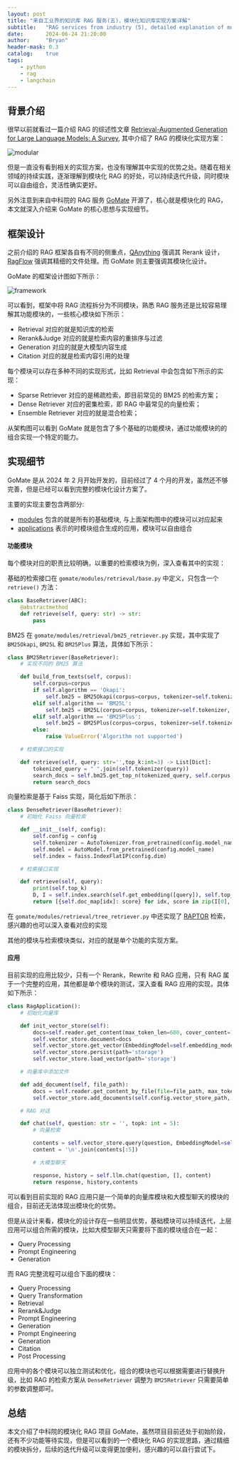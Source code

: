 ```yaml
---
layout: post
title: "来自工业界的知识库 RAG 服务(五)，模块化知识库实现方案详解"
subtitle:   "RAG services from industry (5), detailed explanation of modular knowledge base implementation plan"
date:       2024-06-24 21:20:00
author:     "Bryan"
header-mask: 0.3
catalog:    true
tags:
    - python
    - rag
    - langchain
---
```


## 背景介绍
很早以前就看过一篇介绍 RAG 的综述性文章 [Retrieval-Augmented Generation for Large Language Models: A Survey](https://arxiv.org/pdf/2312.10997), 其中介绍了 RAG 的模块化实现方案：

![modular](/img/in-post/module-rag/modular.png)

但是一直没有看到相关的实现方案，也没有理解其中实现的优势之处。随着在相关领域的持续实践，逐渐理解到模块化 RAG 的好处，可以持续迭代升级，同时模块可以自由组合，灵活性确实更好。

另外注意到来自中科院的 RAG 服务 [GoMate](https://github.com/gomate-community/GoMate) 开源了，核心就是模块化的 RAG，本文就深入介绍来 GoMate 的核心思想与实现细节。

## 框架设计

之前介绍的 RAG 框架各自有不同的侧重点，[QAnything](https://zhuanlan.zhihu.com/p/697031773) 强调其 Rerank 设计，[RagFlow](https://zhuanlan.zhihu.com/p/697902937) 强调其精细的文件处理。而 GoMate 则主要强调其模块化设计。

GoMate 的框架设计图如下所示：

![framework](/img/in-post/module-rag/framework.png)

可以看到，框架中将 RAG 流程拆分为不同模块，熟悉 RAG 服务还是比较容易理解其功能模块的，一些核心模块如下所示：

- Retrieval 对应的就是知识库的检索
- Rerank&Judge 对应的就是检索内容的重排序与过滤
- Generation 对应的就是大模型内容生成
- Citation 对应的就是检索内容引用的处理

每个模块可以存在多种不同的实现形式，比如 Retrieval 中会包含如下所示的实现：

- Sparse Retriever 对应的是稀疏检索，即目前常见的 BM25 的检索方案；
- Dense Retriever 对应的密集检索，即 RAG 中最常见的向量检索；
- Ensemble Retriever 对应的就是混合检索；

从架构图可以看到 GoMate 就是包含了多个基础的功能模块，通过功能模块的的组合实现一个特定的能力。

## 实现细节
GoMate 是从 2024 年 2 月开始开发的，目前经过了 4 个月的开发，虽然还不够完善，但是已经可以看到完整的模块化设计方案了。

主要的实现主要包含两部分:

- [modules](https://github.com/gomate-community/GoMate/tree/main/gomate/modules) 包含的就是所有的基础模块, 与上面架构图中的模块可以对应起来
- [applications](https://github.com/gomate-community/GoMate/tree/main/gomate/applications) 表示的时模块组合生成的应用，模块可以自由组合

#### 功能模块

每个模块对应的职责比较明确，以重要的检索模块为例，深入查看其中的实现：

基础的检索接口在 `gomate/modules/retrieval/base.py` 中定义，只包含一个 `retrieve()` 方法：

```python
class BaseRetriever(ABC):
    @abstractmethod
    def retrieve(self, query: str) -> str:
        pass
```

BM25 在 `gomate/modules/retrieval/bm25_retriever.py` 实现，其中实现了 `BM25Okapi`, `BM25L` 和 `BM25Plus` 算法，具体如下所示：

```python
class BM25Retriever(BaseRetriever):
    # 实现不同的 BM25 算法

    def build_from_texts(self, corpus):
        self.corpus=corpus
        if self.algorithm == 'Okapi':
            self.bm25 = BM25Okapi(corpus=corpus, tokenizer=self.tokenizer, k1=self.k1, b=self.b, epsilon=self.epsilon)
        elif self.algorithm == 'BM25L':
            self.bm25 = BM25L(corpus=corpus, tokenizer=self.tokenizer, k1=self.k1, b=self.b, delta=self.delta)
        elif self.algorithm == 'BM25Plus':
            self.bm25 = BM25Plus(corpus=corpus, tokenizer=self.tokenizer, k1=self.k1, b=self.b, delta=self.delta)
        else:
            raise ValueError('Algorithm not supported')

    # 检索接口的实现

    def retrieve(self, query: str='',top_k:int=3) -> List[Dict]:
        tokenized_query = " ".join(self.tokenizer(query))
        search_docs = self.bm25.get_top_n(tokenized_query, self.corpus, n=top_k)
        return search_docs
```

向量检索是基于 Faiss 实现，简化后如下所示：

```python
class DenseRetriever(BaseRetriever):
    # 初始化 Faiss 向量检索

    def __init__(self, config):
        self.config = config
        self.tokenizer = AutoTokenizer.from_pretrained(config.model_name)
        self.model = AutoModel.from_pretrained(config.model_name)
        self.index = faiss.IndexFlatIP(config.dim)

    # 检索接口实现

    def retrieve(self, query):
        print(self.top_k)
        D, I = self.index.search(self.get_embedding([query]), self.top_k)
        return [{self.doc_map[idx]: score} for idx, score in zip(I[0], D[0]) if idx in self.doc_map]
```

在 `gomate/modules/retrieval/tree_retriever.py` 中还实现了 [RAPTOR](https://arxiv.org/pdf/2401.18059) 检索，感兴趣的也可以深入查看对应的实现

其他的模块与检索模块类似，对应的就是单个功能的实现方案。

#### 应用

目前实现的应用比较少，只有一个 Rerank，Rewrite 和 RAG 应用，只有 RAG 属于一个完整的应用，其他都是单个模块的测试，深入查看 RAG 应用的实现，具体如下所示：

```python
class RagApplication():
    # 初始化向量库

    def init_vector_store(self):
        docs=self.reader.get_content(max_token_len=600, cover_content=150)
        self.vector_store.document=docs
        self.vector_store.get_vector(EmbeddingModel=self.embedding_model)
        self.vector_store.persist(path='storage')
        self.vector_store.load_vector(path='storage')

    # 向量库中添加文件

    def add_document(self, file_path):
        docs = self.reader.get_content_by_file(file=file_path, max_token_len=512, cover_content=60)
        self.vector_store.add_documents(self.config.vector_store_path, docs, self.embedding_model)

    # RAG 对话

    def chat(self, question: str = '', topk: int = 5):
        # 向量检索

        contents = self.vector_store.query(question, EmbeddingModel=self.embedding_model, k=topk)
        content = '\n'.join(contents[:5])

        # 大模型聊天

        response, history = self.llm.chat(question, [], content)
        return response, history,contents
```

可以看到目前实现的 RAG 应用只是一个简单的向量库模块和大模型聊天的模块的组合，目前还无法体现出模块化的优势。

但是从设计来看，模块化的设计存在一些明显优势，基础模块可以持续迭代，上层应用可以组合所需的模块，比如大模型聊天只需要将下面的模块组合在一起：

- Query Processing
- Prompt Engineering
- Generation

而 RAG 完整流程可以组合下面的模块：

- Query Processing
- Query Transformation
- Retrieval
- Rerank&Judge
- Prompt Engineering
- Generation
- Prompt Engineering
- Generation
- Citation
- Post Processing

应用中的各个模块可以独立测试和优化，组合的模块也可以根据需要进行替换升级，比如 RAG 的检索方案从 `DenseRetriever` 调整为 `BM25Retriever` 只需要简单的参数调整即可。

## 总结
本文介绍了中科院的模块化 RAG 项目 GoMate，虽然项目目前还处于初始阶段，还有不少功能等待实现，但是可以看到的一个模块化 RAG 的实现思路，通过精细的模块拆分，后续的迭代升级可以变得更加便利，感兴趣的可以自行尝试下。

